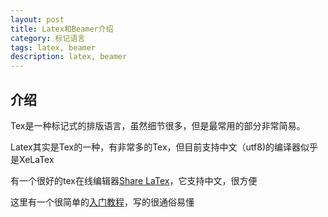 ```yaml
---
layout: post
title: Latex和Beamer介绍
category: 标记语言
tags: latex, beamer
description: latex, beamer
---
```


## 介绍
Tex是一种标记式的排版语言，虽然细节很多，但是最常用的部分非常简易。

Latex其实是Tex的一种，有非常多的Tex，但目前支持中文（utf8)的编译器似乎是XeLaTex

有一个很好的tex在线编辑器[Share LaTex](https://cn.sharelatex.com)，它支持中文，很方便

这里有一个很简单的[入门教程](http://liam0205.me/2014/09/08/latex-introduction/)，写的很通俗易懂
